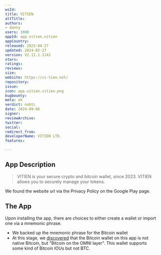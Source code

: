 ```yaml
---
wsId: 
title: VITIEN
altTitle: 
authors:
- danny
users: 1000
appId: app.vitien.vitien
appCountry: 
released: 2023-04-27
updated: 2024-02-27
version: V2.11.1.1142
stars: 
ratings: 
reviews: 
size: 
website: https://vi-tien.net/
repository: 
issue: 
icon: app.vitien.vitien.png
bugbounty: 
meta: ok
verdict: nobtc
date: 2024-09-06
signer: 
reviewArchive: 
twitter: 
social: 
redirect_from: 
developerName: VITIEN LTD.
features: 

---
```


## App Description

> VITIEN is your secure crypto and bitcoin wallet, since 2023. VITIEN allows you to securely manage your tokens.

We found the website url via the Privacy Policy on the Google Play page. 

## The App

Upon installing the app, there are choices to either create a wallet or import one via a mnemonic phrase. 

- We backed up the mnemonic phrase for the Bitcoin wallet
- At this stage, we [discovered](https://x.com/BitcoinWalletz/status/1831962230742757682/photo/1) that the Bitcoin wallet on this app is not native Bitcoin, but "Bitcoin on the OMNI layer". This wallet supports some kind of Bitcoin IOUs but not BTC.
